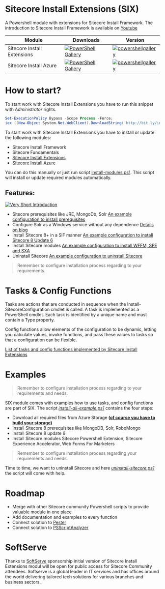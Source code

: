 # Sitecore Install Extensions (SIX) 
A Powershell module with extensions for Sitecore Install Framework. The introduction to Sitecore Install Framework is available on [Youtube](https://youtu.be/syslVshavOw)

| Module | Downloads |  Version |
|---|---|---|
| Sitecore Install Extensions | [![PowerShell Gallery](https://img.shields.io/powershellgallery/dt/sitecoreinstallextensions.svg?style=flat-square)](https://www.powershellgallery.com/packages/sitecoreinstallextensions)| [![powershellgallery](https://img.shields.io/powershellgallery/v/sitecoreinstallextensions.svg?style=flat-square)](https://www.powershellgallery.com/packages/sitecoreinstallextensions) |
| Sitecore Install Azure | [![PowerShell Gallery](https://img.shields.io/powershellgallery/dt/sitecoreinstallazure.svg?style=flat-square)](https://www.powershellgallery.com/packages/sitecoreinstallazure) | [![powershellgallery](https://img.shields.io/powershellgallery/v/sitecoreinstallazure.svg?style=flat-square)](https://www.powershellgallery.com/packages/sitecoreinstallazure) |


# How to start?
To start work with Sitecore Install Extensions you have to run this snippet with _Administrator_ rights.
```PowerShell
Set-ExecutionPolicy Bypass -Scope Process -Force;
iex ((New-Object System.Net.WebClient).DownloadString('http://bit.ly/installmodules'))
```

To start work with Sitecore Install Extensions you have to install or update the following modules:
* Sitecore Install Framework
* Sitecore Fundamentals
* [Sitecore Install Extensions](https://www.powershellgallery.com/packages/sitecoreinstallextensions)
* [Sitecore Install Azure](https://www.powershellgallery.com/packages/SitecoreInstallAzure)

You can do this manually or just run script [install-modules.ps1](install-modules.ps1). This script will install or update required modules automatically.



## Features:

[![Very Short Introduction](http://img.youtube.com/vi/-u2BGO6yM-w/0.jpg)](https://youtu.be/-u2BGO6yM-w)


* Sitecore prerequisites like JRE, MongoDb, Solr [An example configuration to install prerequisites](Configuration/sitecore-prerequisites.json)
* Configure Solr as a Windows service without any dependence [Details on blog](http://lets-share.senktas.net/2017/11/solr-as-a-service.html)
* Install Sitecore 8+ in a SIF manner [An example configuration to install Sitecore 8 Update 6](Configuration/sitecore8-xp0.json)
* Install Sitecore modules [An example configuration to install WFFM, SPE and SXA](Configuration/sitecore-packages.json)
* Uninstall Sitecore [An example configuration to uninstall Sitecore](Configuration/remove-sitecore8-xp0.json)

> Remember to configure installation process regarding to your requirements.




# Tasks & Config Functions

Tasks are actions that are conducted in sequence when the Install-SitecoreConfiguration cmdlet
is called. A task is implemented as a PowerShell cmdlet.
Each task is identified by a unique name and must contain a Type property. 

Config functions allow elements of the configuration to be dynamic, letting you calculate values, invoke
functions, and pass these values to tasks so that a configuration can be flexible.

[List of tasks and config functions implemented by Sitecore Install Extensions](https://github.com/SoftServeInc/SitecoreInstallExtensions/blob/master/Documentation/readme.md)

# Examples

> Remember to configure installation process regarding to your requirements and needs.

SIX module comes with examples how to use tasks, and config functions are part of SIX.
The script *[install-all-example.ps1](install-all-example.ps1)* contains the four steps:
* Download all required files from Azure Storage **([of course you have to build your storage](http://lets-share.senktas.net/2017/09/sitecore-on-azure-storagepreparation.html))**
* Install Sitecore 8 prerequisites like MongoDB, Solr, RoboMongo
* Install Sitecore 8 update 6
* Install Sitecore modules Sitecore Powershell Extension, Sitecore Experience Accelerator, Web Forms For Marketers

> Remember to configure installation process regarding your requirements and needs.

Time to time, we want to uninstall Sitecore and here *[uninstall-sitecore.ps1](uninstall-sitecore.ps1)* the script will come with help.

# Roadmap
* Merge with other Sitecore community Powershell scripts to provide valuable module in one place
* Add documentation and examples to every function
* Connect solution to [Pester](https://github.com/pester/Pester)
* Connect solution to [PSScriptAnalyzer](https://github.com/PowerShell/PSScriptAnalyzer)

# SoftServe
Thanks to [SoftServe](https://www.softserveinc.com/en-US/) sponsorship initial version of Sitecore Install Extensions modul will be open for public access for Sitecore Community attendees.
Softserve is a global leader in IT services and has offices around the world delivering tailored tech solutions for various branches and business sectors.


